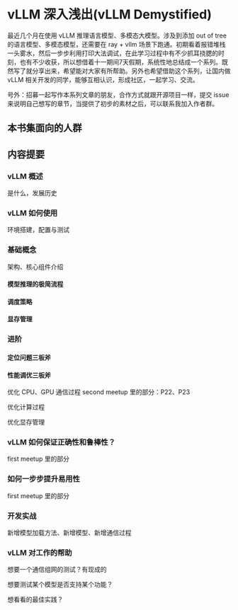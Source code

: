 # vLLM 深入浅出(vLLM Demystified)
最近几个月在使用 vLLM 推理语言模型、多模态大模型。涉及到添加 out of tree 的语言模型、多模态模型，还需要在 ray + vllm 场景下跑通。初期看着报错堆栈一头雾水，然后一步步利用打印大法调试，在此学习过程中有不少抓耳挠腮的时刻，也有不少收获，所以想借着十一期间7天假期，系统性地总结成一个系列。既然写了就分享出来，希望能对大家有所帮助。另外也希望借助这个系列，让国内做 vLLM 相关开发的同学，能够互相认识，形成社区，一起学习、交流。

号外：招募一起写作本系列文章的朋友，合作方式就跟开源项目一样，提交 issue 来说明自己想写的章节，当提供了初步的素材之后，可以联系我加入作者群。

## 本书集面向的人群

## 内容提要

### vLLM 概述
是什么，发展历史

### vLLM 如何使用
环境搭建，配置与测试

### 基础概念
架构、核心组件介绍
#### 模型推理的极简流程

#### 调度策略

#### 显存管理

### 进阶
#### 定位问题三板斧

#### 性能调优三板斧
优化 CPU、GPU 通信过程
second meetup 里的部分：P22、P23


优化计算过程

优化显存管理

### vLLM 如何保证正确性和鲁棒性？
first meetup 里的部分

### 如何一步步提升易用性
first meetup 里的部分

### 开发实战
新增模型加载方法、新增模型、新增通信过程

### vLLM 对工作的帮助
想要一个通信组网的测试？有现成的

想要测试某个模型是否支持某个功能？

想看看的最佳实践？
